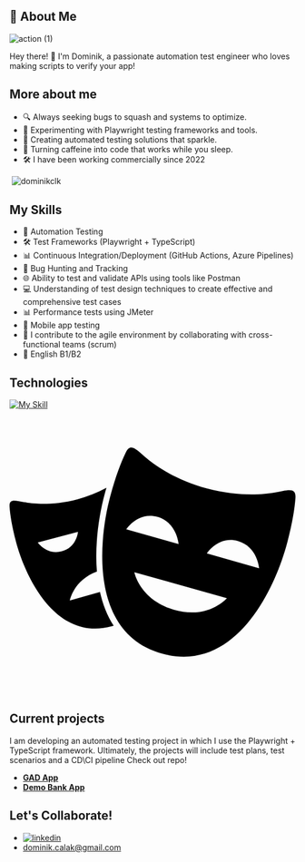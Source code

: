 ## 🚀 About Me
![action (1)](https://github.com/DominikCLK/Demo-Bank-Project/assets/75272795/e0abf823-8ce8-4616-a67d-36b1ea138499)

Hey there! 👋 I'm Dominik, a passionate automation test engineer who loves making scripts to verify your app!

## More about me

- 🔍 Always seeking bugs to squash and systems to optimize.
- 🧪 Experimenting with Playwright testing frameworks and tools.
- 🌟 Creating automated testing solutions that sparkle.
- 🚀 Turning caffeine into code that works while you sleep.
- 🛠️ I have been working commercially since 2022

<p>&nbsp;<img align="center" src="https://github-readme-stats.vercel.app/api?username=dominikclk&show_icons=true&locale=en" alt="dominikclk" /></p>

## My Skills

- 🤖 Automation Testing
- 🛠️ Test Frameworks (Playwright + TypeScript)
- 📊 Continuous Integration/Deployment (GitHub Actions, Azure Pipelines)
- 🐛 Bug Hunting and Tracking
- 🌐 Ability to test and validate APIs using tools like Postman
- 💻 Understanding of test design techniques to create effective and comprehensive test cases
- 📊 Performance tests using JMeter
- 🤖 Mobile app testing
- 🧪 I contribute to the agile environment by collaborating with cross-functional teams (scrum)
- 🌟 English B1/B2

## Technologies
[![My Skill](https://skillicons.dev/icons?i=ts,vscode,postman,html,css,github,git,azure,nodejs,figma&theme=light)](https://skillicons.dev) ![Playwright Icon](data:image/svg+xml,%3Csvg%20role%3D%22img%22%20viewBox%3D%220%200%2024%2024%22%20xmlns%3D%22http%3A%2F%2Fwww.w3.org%2F2000%2Fsvg%22%3E%3Ctitle%3EPlaywright%3C%2Ftitle%3E%3Cpath%20d%3D%22M23.996%207.462c-.056.837-.257%202.135-.716%203.85-.995%203.715-4.27%2010.874-10.42%209.227-6.15-1.65-5.407-9.487-4.412-13.201.46-1.716.934-2.94%201.305-3.694.42-.853.846-.289%201.815.523.684.573%202.41%201.791%205.011%202.488%202.601.697%204.706.506%205.583.352%201.245-.219%201.897-.494%201.834.455Zm-9.807%203.863s-.127-1.819-1.773-2.286c-1.644-.467-2.613%201.04-2.613%201.04Zm4.058%204.539-7.769-2.172s.446%202.306%203.338%203.153c2.862.836%204.43-.98%204.43-.981Zm2.701-2.51s-.13-1.818-1.773-2.286c-1.644-.469-2.612%201.038-2.612%201.038ZM8.57%2018.23c-4.749%201.279-7.261-4.224-8.021-7.08C.197%209.831.044%208.832.003%208.188c-.047-.73.455-.52%201.415-.354.677.118%202.3.261%204.308-.28a11.28%2011.28%200%200%200%202.41-.956c-.058.197-.114.4-.17.61-.433%201.618-.827%204.055-.632%206.426-1.976.732-2.267%202.423-2.267%202.423l2.524-.715c.227%201.002.6%201.987%201.15%202.838a5.914%205.914%200%200%201-.171.049Zm-4.188-6.298c1.265-.333%201.363-1.631%201.363-1.631l-3.374.888s.745%201.076%202.01.743Z%22%2F%3E%3C%2Fsvg%3E)



## Current projects

I am developing an automated testing project in which I use the Playwright + TypeScript framework. Ultimately, the projects will include test plans, test scenarios and a CD\CI pipeline
Check out repo! 
- [**GAD App**](https://github.com/DominikCLK/Automation-tests-project-Playwright)
- [**Demo Bank App**](https://github.com/DominikCLK/Demo-Bank-Project)

## Let's Collaborate!
- [![linkedin](https://skillicons.dev/icons?i=linkedin&theme=light)](https://www.linkedin.com/in/dominik-calak/)
- dominik.calak@gmail.com


